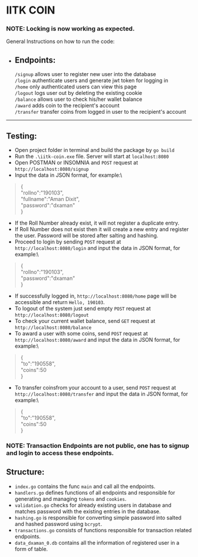 # IITK COIN
### NOTE: Locking is now working as expected.
General Instructions on how to run the code:
- ## Endpoints:
   
    ```/signup``` allows user to register new user into the database\
    ```/login```  authenticate users and generate jwt token for logging in\
    ```/home``` only authenticated users can view this page\
    ```/logout``` logs user out by deleting the existing cookie\
    ```/balance``` allows user to check his/her wallet balance\
     ```/award``` adds coin to the recipient's account\
     ```/transfer``` transfer coins from logged in user to the recipient's account
    
 ***   
## Testing:
  - Open project folder in terminal and build the package by ```go build```
  - Run the ```.\iitk-coin.exe``` file. Server will start at ```localhost:8080```
  - Open POSTMAN or INSOMNIA and ```POST``` request at ```http://localhost:8080/signup```
  - Input the data in JSON format, for example:\
   >{ \
	 "rollno":"190103", \
	 "fullname":"Aman Dixit", \
	 "password":"dxaman" \
    } 
  - If the Roll Number already exist, it will not register a duplicate entry.
  - If Roll Number does not exist then it will create a new entry and register the user. Password will be stored after salting and hashing.
  - Proceed to login by sending ```POST``` request at ```http://localhost:8080/login``` and input the data in JSON format, for example:\
   >{ \
	 "rollno":"190103", \
	 "password":"dxaman" \
    } 
    
  - If successfully logged in, ```http://localhost:8080/home``` page will be accessible and return ```Hello, 190103```.
  - To logout of the system just send empty ```POST``` request at ```http://localhost:8080/logout```
  - To check your current wallet balance, send ```GET``` request at ```http://localhost:8080/balance```
  - To award a user with some coins, send ```POST``` request at ```http://localhost:8080/award``` and input the data in JSON format, for example:\
  >{ \
	 "to":"190558", \
	 "coins":50 \
    } 
  - To transfer coinsfrom your account to  a user, send ```POST``` request at ```http://localhost:8080/transfer``` and input the data in JSON format, for example:\
  >{ \
	 "to":"190558", \
	 "coins":50 \
    } 
   
   ### NOTE: Transaction Endpoints are not public, one has to signup and login to access these endpoints. 
  
## Structure:
  - ```index.go``` contains the func ```main``` and call all the endpoints.
  - ```handlers.go``` defines functions of all endpoints and responsible for generating and managing ```tokens``` and ```cookies```.
  - ```validation.go``` checks for already existing users in database and matches password with the existing entries in the database.
  - ```hashing.go``` is responsible for converting simple password into salted and hashed password using ```bcrypt```.
  - ```transactions.go``` consists of functions responsible for transaction related endpoints.
  - ```data_dxaman_0.db``` contains all the information of registered user in a form of table.
